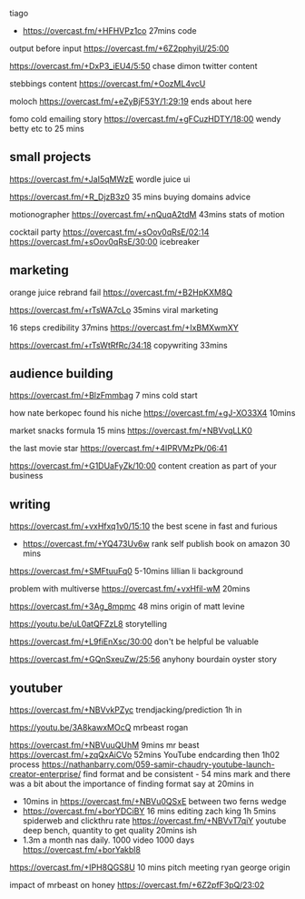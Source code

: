 
tiago
- https://overcast.fm/+HFHVPz1co 27mins code

output before input https://overcast.fm/+6Z2pphyiU/25:00 



https://overcast.fm/+DxP3_iEU4/5:50 chase dimon twitter content

stebbings content https://overcast.fm/+OozML4vcU

moloch https://overcast.fm/+eZyBjF53Y/1:29:19 ends about here


fomo cold emailing story https://overcast.fm/+gFCuzHDTY/18:00 wendy betty etc to 25 mins

## small projects

https://overcast.fm/+JaI5qMWzE wordle juice ui

https://overcast.fm/+R_DjzB3z0 35 mins buying domains advice 


motionographer https://overcast.fm/+nQuqA2tdM 43mins stats of motion

cocktail party
https://overcast.fm/+sOov0qRsE/02:14
https://overcast.fm/+sOov0qRsE/30:00 icebreaker



## marketing

orange juice rebrand fail https://overcast.fm/+B2HpKXM8Q

https://overcast.fm/+rTsWA7cLo 35mins viral marketing

16 steps credibility 37mins https://overcast.fm/+IxBMXwmXY 

https://overcast.fm/+rTsWtRfRc/34:18 copywriting 33mins 



## audience building

https://overcast.fm/+BlzFmmbag 7 mins cold start


how nate berkopec found his niche https://overcast.fm/+gJ-XO33X4 10mins


market snacks formula 15 mins https://overcast.fm/+NBVvqLLK0 

the last movie star https://overcast.fm/+4IPRVMzPk/06:41


https://overcast.fm/+G1DUaFyZk/10:00 content creation as part of your business 

## writing

https://overcast.fm/+vxHfxq1v0/15:10 the best scene in fast and furious

- https://overcast.fm/+YQ473Uv6w rank self publish book on amazon 30 mins

https://overcast.fm/+SMFtuuFq0 5-10mins lillian li background

problem with multiverse https://overcast.fm/+vxHfil-wM 20mins


https://overcast.fm/+3Ag_8mpmc 48 mins origin of matt levine

https://youtu.be/uL0atQFZzL8 storytelling


https://overcast.fm/+L9fiEnXsc/30:00 don't be helpful be valuable


https://overcast.fm/+GQnSxeuZw/25:56 anyhony bourdain oyster story


## youtuber

https://overcast.fm/+NBVvkPZyc trendjacking/prediction 1h in

https://youtu.be/3A8kawxMOcQ mrbeast rogan

https://overcast.fm/+NBVuuQUhM 9mins mr beast
https://overcast.fm/+zqQxAiCVo 52mins YouTube endcarding then 1h02 process
https://nathanbarry.com/059-samir-chaudry-youtube-launch-creator-enterprise/ find format  and be consistent - 54 mins mark and there was a bit about the importance of finding format say at 20mins in
- 10mins in https://overcast.fm/+NBVu0QSxE between two ferns wedge
- https://overcast.fm/+borYDCiBY 16 mins editing zach king  1h 5mins spiderweb and clickthru rate
https://overcast.fm/+NBVvT7qiY youtube deep bench, quantity to get quality 20mins ish
- 1.3m a month nas daily. 1000 video 1000 days https://overcast.fm/+borYakbl8

https://overcast.fm/+IPH8QGS8U 10 mins pitch meeting ryan george origin


impact of mrbeast on honey https://overcast.fm/+6Z2pfF3pQ/23:02